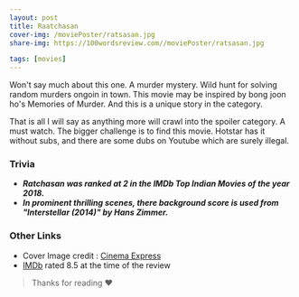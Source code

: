 ```yaml
---
layout: post
title: Raatchasan
cover-img: /moviePoster/ratsasan.jpg
share-img: https://100wordsreview.com//moviePoster/ratsasan.jpg

tags: [movies]
---
```


Won't say much about this one. A murder mystery. Wild hunt for solving random murders ongoin in town.
This movie may be inspired by bong joon ho's Memories of Murder. And this is a unique story in the category.

That is all I will say as anything more will crawl into the spoiler category. A must watch. The bigger challenge is to find this movie. Hotstar has it without subs, and there are some dubs on Youtube which are surely illegal.


### Trivia
* ***Ratchasan was ranked at 2 in the IMDb Top Indian Movies of the year 2018.***
* ***In prominent thrilling scenes, there background score is used from "Interstellar (2014)" by Hans Zimmer.***


### Other Links
* Cover Image credit : [Cinema Express](https://images.cinemaexpress.com/uploads/user/imagelibrary/2018/10/5/original/ratsasan-.jpg)
* [IMDb](https://www.imdb.com/title/tt7060344/?ref_=nv_sr_srsg_0) rated 8.5 at the time of the review



> Thanks for reading ❤
